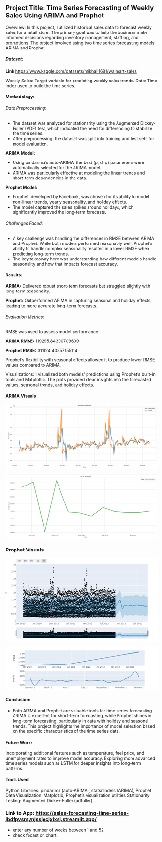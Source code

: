 ## Project Title: Time Series Forecasting of Weekly Sales Using ARIMA and Prophet

Overview: In this project, I utilized historical sales data to forecast weekly sales for a retail store. The primary goal was to help the business make informed decisions regarding inventory management, staffing, and promotions. The project involved using two time series forecasting models: ARIMA and Prophet.

 ##### **Dataset:**

 **Link** https://www.kaggle.com/datasets/mikhail1681/walmart-sales

Weekly Sales: Target variable for predicting weekly sales trends.
Date: Time index used to build the time series.

#### Methodology:


###### Data Preprocessing:

- The dataset was analyzed for stationarity using the Augmented Dickey-Fuller (ADF) test, which indicated the need for differencing to stabilize the time series.
- After preprocessing, the dataset was split into training and test sets for model evaluation.

**ARIMA Model:**

- Using pmdarima’s auto-ARIMA, the best (p, d, q) parameters were automatically selected for the ARIMA model.
- ARIMA was particularly effective at modeling the linear trends and short-term dependencies in the data.
  
**Prophet Model:**

- Prophet, developed by Facebook, was chosen for its ability to model non-linear trends, yearly seasonality, and holiday effects.
- The model captured the sales spikes around holidays, which significantly improved the long-term forecasts.
  
###### Challenges Faced: 

- A key challenge was handling the differences in RMSE between ARIMA and Prophet. While both models performed reasonably well, Prophet’s ability to handle complex seasonality resulted in a lower RMSE when 
  predicting long-term trends.
- The key takeaway here was understanding how different models handle seasonality and how that impacts forecast accuracy.

#### Results:

**ARIMA:** Delivered robust short-term forecasts but struggled slightly with long-term seasonality.

**Prophet:** Outperformed ARIMA in capturing seasonal and holiday effects, leading to more accurate long-term forecasts.

###### Evaluation Metrics:

RMSE was used to assess model performance:

**ARIMA RMSE:** 119295.84390709609

**Prophet RMSE:** 311124.40357155114

Prophet’s flexibility with seasonal effects allowed it to produce lower RMSE values compared to ARIMA.

Visualizations: I visualized both models' predictions using Prophet’s built-in tools and Matplotlib. The plots provided clear insights into the forecasted values, seasonal trends, and holiday effects.

#### **ARIMA Visuals**

![time](https://github.com/richardmukechiwa/Sales-Forecasting-Time-Series/blob/main/arima%20pred.png)

![](https://github.com/richardmukechiwa/Sales-Forecasting-Time-Series/blob/main/futurepred.png)

### **Prophet Visuals**

![](https://github.com/richardmukechiwa/Sales-Forecasting-Time-Series/blob/main/forecast1.png)

![pic](https://github.com/richardmukechiwa/Sales-Forecasting-Time-Series/blob/main/Time%20series%20.png)

#### Conclusion: 
- Both ARIMA and Prophet are valuable tools for time series forecasting. ARIMA is excellent for short-term forecasting, while Prophet shines in long-term forecasting, particularly in data with holiday and seasonal trends. This project highlights the importance of model selection based on the specific characteristics of the time series data.

#### Future Work:

Incorporating additional features such as temperature, fuel price, and unemployment rates to improve model accuracy.
Exploring more advanced time series models such as LSTM for deeper insights into long-term patterns.

#### Tools Used:

Python Libraries: pmdarima (auto-ARIMA), statsmodels (ARIMA), Prophet
Data Visualization: Matplotlib, Prophet’s visualization utilities
Stationarity Testing: Augmented Dickey-Fuller (adfuller)

### Link to App: https://sales-forecasting-time-series-jbdfpvsmynjssjecjxixsj.streamlit.app/
- enter any number of weeks between 1 and 52
- check focast on chart.
